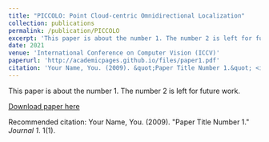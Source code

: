 ```yaml
---
title: "PICCOLO: Point Cloud-centric Omnidirectional Localization"
collection: publications
permalink: /publication/PICCOLO
excerpt: 'This paper is about the number 1. The number 2 is left for future work.'
date: 2021
venue: 'International Conference on Computer Vision (ICCV)'
paperurl: 'http://academicpages.github.io/files/paper1.pdf'
citation: 'Your Name, You. (2009). &quot;Paper Title Number 1.&quot; <i>Journal 1</i>. 1(1).'
---
```

This paper is about the number 1. The number 2 is left for future work.

[Download paper here](http://academicpages.github.io/files/paper1.pdf)

Recommended citation: Your Name, You. (2009). "Paper Title Number 1." <i>Journal 1</i>. 1(1).